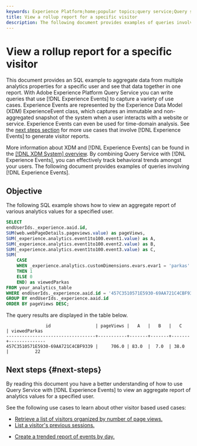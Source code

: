 ```yaml
---
keywords: Experience Platform;home;popular topics;query service;Query service;experienceevent queries;experienceevent query;Experience Event query;
title: View a rollup report for a specific visitor
description: The following document provides examples of queries involving Experience Events in Adobe Experience Platform Query Service.
---
```

# View a rollup report for a specific visitor

This document provides an SQL example to aggregate data from multiple analytics properties for a specific user and see that data together in one report. With Adobe Experience Platform Query Service you can write queries that use [!DNL Experience Events] to capture a variety of use cases. Experience Events are represented by the Experience Data Model (XDM) ExperienceEvent class, which captures an immutable and non-aggregated snapshot of the system when a user interacts with a website or service. Experience Events can even be used for time-domain analysis. See the [next steps section](#next-steps) for more use cases that involve [!DNL Experience Events] to generate visitor reports.

More information about XDM and [!DNL Experience Events] can be found in the [[!DNL XDM System] overview](../../xdm/home.md). By combining Query Service with [!DNL Experience Events], you can effectively track behavioral trends amongst your users. The following document provides examples of queries involving [!DNL Experience Events].

## Objective

The following SQL example shows how to view an aggregate report of various analytics values for a specified user.

```sql
SELECT 
endUserIds._experience.aaid.id, 
SUM(web.webPageDetails.pageviews.value) as pageViews, 
SUM(_experience.analytics.event1to100.event1.value) as A, 
SUM(_experience.analytics.event1to100.event2.value) as B, 
SUM(_experience.analytics.event1to100.event3.value) as C,
SUM(
    CASE 
    WHEN _experience.analytics.customDimensions.evars.evar1 = 'parkas' 
    THEN 1 
    ELSE 0 
    END) as viewedParkas
FROM your_analytics_table 
WHERE endUserIds._experience.aaid.id = '457C3510571E5930-69AA721C4CBF9339' 
GROUP BY endUserIds._experience.aaid.id
ORDER BY pageViews DESC;
```

The query results are displayed in the table below.

```console
               id                 | pageViews |   A   |   B   |   C   | viewedParkas
----------------------------------+-----------+-------+-------+-------+--------------
457C3510571E5930-69AA721C4CBF9339 |     706.0 | 83.0  |  7.0  | 38.0  |          22
```

## Next steps {#next-steps}

By reading this document you have a better understanding of how to use Query Service with [!DNL Experience Events] to view an aggregate report of analytics values for a specified user.

See the following use cases to learn about other visitor based used cases:

- [Retrieve a list of visitors organized by number of page views.](./organized-visitor-list.md)
- [List a visitor's previous sessions.](./list-visitor-sessions.md)
<!-- - [View a roll-up report of a visitor.](./roll-up-report-of-a-visitor.md) -->
- [Create a trended report of events by day.](../trended-report-of-events.md)
